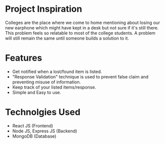 

# Project Inspiration
Colleges are the place where we come to home mentioning about losing our new earphone which might have kept in a desk but not sure if it's still there. This problem feels so relatable to most of the college students. A problem will still remain the same until someone builds a solution to it.

# Features
* Get notified when a lost/found item is listed.
* "Response Validation" technique is used to prevent false claim and preventing misuse of information.
* Keep track of your listed items/response.
* Simple and Easy to use.


# Technolgies Used
* React JS (Frontend)
* Node JS, Express JS (Backend)
* MongoDB (Database)





